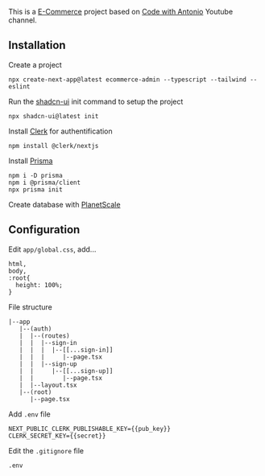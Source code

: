 This is a [E-Commerce](https://www.youtube.com/watch?v=5miHyP6lExg&t=417s) project based on [Code with Antonio](https://www.youtube.com/@codewithantonio) Youtube channel.

## Installation

Create a project

```
npx create-next-app@latest ecommerce-admin --typescript --tailwind --eslint
```

Run the [shadcn-ui](https://ui.shadcn.com/docs/installation/next) init command to setup the project
```
npx shadcn-ui@latest init
```

Install [Clerk](https://clerk.com/docs/quickstarts/nextjs) for authentification
```
npm install @clerk/nextjs
```

Install [Prisma](https://www.prisma.io/docs/getting-started/setup-prisma/add-to-existing-project/relational-databases-typescript-mysql)
```
npm i -D prisma
npm i @prisma/client
npx prisma init
```

Create database with [PlanetScale](https://planetscale.com/docs/prisma/prisma-quickstart)

## Configuration
Edit `app/global.css`, add...
```
html,
body,
:root{
  height: 100%;
}
```

File structure
```
|--app
   |--(auth)
   |  |--(routes)
   |  |  |--sign-in
   |  |  |  |--[[...sign-in]]
   |  |  |     |--page.tsx
   |  |  |--sign-up
   |  |     |--[[...sign-up]]
   |  |        |--page.tsx
   |  |--layout.tsx
   |--(root)
      |--page.tsx
```

Add `.env` file
```
NEXT_PUBLIC_CLERK_PUBLISHABLE_KEY={{pub_key}}
CLERK_SECRET_KEY={{secret}}
```

Edit the `.gitignore` file
```
.env
```
